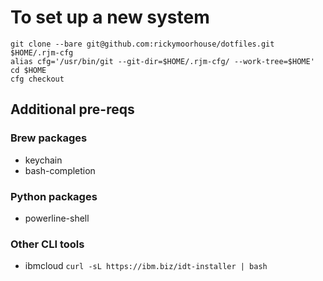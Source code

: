 # To set up a new system

    git clone --bare git@github.com:rickymoorhouse/dotfiles.git $HOME/.rjm-cfg
    alias cfg='/usr/bin/git --git-dir=$HOME/.rjm-cfg/ --work-tree=$HOME'
    cd $HOME
    cfg checkout

## Additional pre-reqs

### Brew packages
 - keychain
 - bash-completion

### Python packages
 - powerline-shell

### Other CLI tools
 - ibmcloud `curl -sL https://ibm.biz/idt-installer | bash`
